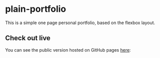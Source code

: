 # plain-portfolio

This is a simple one page personal portfolio, based on the flexbox layout.

## Check out live

You can see the public version hosted on GitHub pages [here](https://evgeni-chankov.github.io/plain-portfolio/):
